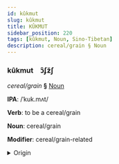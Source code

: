 ```yaml
---
id: kûkmut
slug: kûkmut
title: KÛKMUT
sidebar_position: 220
tags: [kûkmut, Noun, Sino-Tibetan]
description: cereal/grain § Noun
---
```


### kûkmut&emsp;<span kind="abugida">ɔ̑ʄƶ̆ʃ</span>

*cereal/grain* **§** [Noun](../../tags/Noun)

**IPA**: /ˈkuk.mʌt/

**Verb**: to be a cereal/grain

**Noun**: cereal/grain

**Modifier**: cereal/grain-related

<details>
    <summary>Origin</summary>
    Cantonese 穀物 guk1 mat6 /kuk.mɐt̚/<br/>
    <em>Sino-Tibetan Language Family</em>
</details>